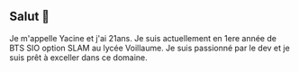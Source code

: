 ## Salut 👋
Je m'appelle Yacine et j'ai 21ans. Je suis actuellement en 1ere année de BTS SIO option SLAM au lycée Voillaume.
Je suis passionné par le dev et je suis prêt à exceller dans ce domaine.
